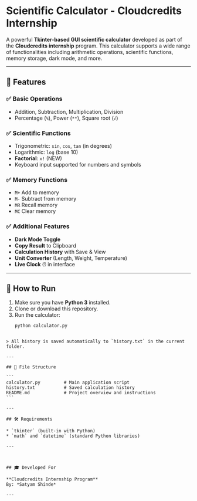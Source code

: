 # Scientific Calculator - Cloudcredits Internship

A powerful **Tkinter-based GUI scientific calculator** developed as part of the **Cloudcredits internship** program. This calculator supports a wide range of functionalities including arithmetic operations, scientific functions, memory storage, dark mode, and more.

---

## 🧮 Features

### ✅ Basic Operations
- Addition, Subtraction, Multiplication, Division
- Percentage (`%`), Power (`**`), Square root (`√`)

### ✅ Scientific Functions
- Trigonometric: `sin`, `cos`, `tan` (in degrees)
- Logarithmic: `log` (base 10)
- **Factorial**: `x!` (NEW)
- Keyboard input supported for numbers and symbols

### ✅ Memory Functions
- `M+` Add to memory
- `M-` Subtract from memory
- `MR` Recall memory
- `MC` Clear memory

### ✅ Additional Features
- **Dark Mode Toggle**
- **Copy Result** to Clipboard
- **Calculation History** with Save & View
- **Unit Converter** (Length, Weight, Temperature)
- **Live Clock** ⏰ in interface

---

## 🚀 How to Run

1. Make sure you have **Python 3** installed.
2. Clone or download this repository.
3. Run the calculator:
   ```bash
   python calculator.py
````

> All history is saved automatically to `history.txt` in the current folder.

---

## 📁 File Structure

```
calculator.py         # Main application script
history.txt           # Saved calculation history
README.md             # Project overview and instructions
```

---

## 🛠️ Requirements

* `tkinter` (built-in with Python)
* `math` and `datetime` (standard Python libraries)

---



## 🎓 Developed For

**Cloudcredits Internship Program**
By: *Satyam Shinde*

---


